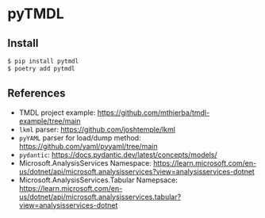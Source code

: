 # pyTMDL

## Install

```bash
$ pip install pytmdl
$ poetry add pytmdl
```

## References

- TMDL project example: https://github.com/mthierba/tmdl-example/tree/main
- `lkml` parser: https://github.com/joshtemple/lkml
- `pyYAML` parser for load/dump method: https://github.com/yaml/pyyaml/tree/main
- `pydantic`: https://docs.pydantic.dev/latest/concepts/models/
- Microsoft.AnalysisServices Namespace: https://learn.microsoft.com/en-us/dotnet/api/microsoft.analysisservices?view=analysisservices-dotnet
- Microsoft.AnalysisServices.Tabular Namepsace: https://learn.microsoft.com/en-us/dotnet/api/microsoft.analysisservices.tabular?view=analysisservices-dotnet
